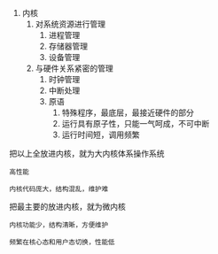 1. 内核
   1. 对系统资源进行管理
      1. 进程管理
      2. 存储器管理
      3. 设备管理
   2. 与硬件关系紧密的管理
      1. 时钟管理
      2. 中断处理
      3. 原语
         1. 特殊程序，最底层，最接近硬件的部分
         2. 运行具有原子性，只能一气呵成，不可中断
         3. 运行时间短，调用频繁


把以上全放进内核，就为大内核体系操作系统

    高性能

    内核代码庞大，结构混乱，维护难

把最主要的放进内核，就为微内核

    内核功能少，结构清晰，方便维护

    频繁在核心态和用户态切换，性能低
